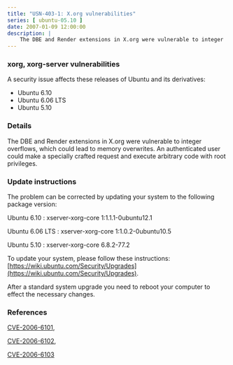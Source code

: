 ```yaml
---
title: "USN-403-1: X.org vulnerabilities"
series: [ ubuntu-05.10 ]
date: 2007-01-09 12:00:00
description: |
    The DBE and Render extensions in X.org were vulnerable to integer  overflows, which could lead to memory overwrites.  An authenticated user  could make a specially crafted request and execute arbitrary code with  root privileges.
--- 
```

 
### xorg, xorg-server vulnerabilities

A security issue affects these releases of Ubuntu and its derivatives:

* Ubuntu 6.10
* Ubuntu 6.06 LTS
* Ubuntu 5.10

### Details

The DBE and Render extensions in X.org were vulnerable to integer overflows, which could lead to memory overwrites. An authenticated user could make a specially crafted request and execute arbitrary code with root privileges.

### Update instructions

The problem can be corrected by updating your system to the following package version:

Ubuntu 6.10
 : xserver-xorg-core <span>1:1.1.1-0ubuntu12.1</span>

Ubuntu 6.06 LTS
 : xserver-xorg-core <span>1:1.0.2-0ubuntu10.5</span>

Ubuntu 5.10
 : xserver-xorg-core <span>6.8.2-77.2</span>

To update your system, please follow these instructions: [https://wiki.ubuntu.com/Security/Upgrades](https://wiki.ubuntu.com/Security/Upgrades).

After a standard system upgrade you need to reboot your computer to effect the necessary changes.

### References

 [CVE-2006-6101](http://people.ubuntu.com/~ubuntu-security/cve/CVE-2006-6101), 

 [CVE-2006-6102](http://people.ubuntu.com/~ubuntu-security/cve/CVE-2006-6102), 

 [CVE-2006-6103](http://people.ubuntu.com/~ubuntu-security/cve/CVE-2006-6103)
 
